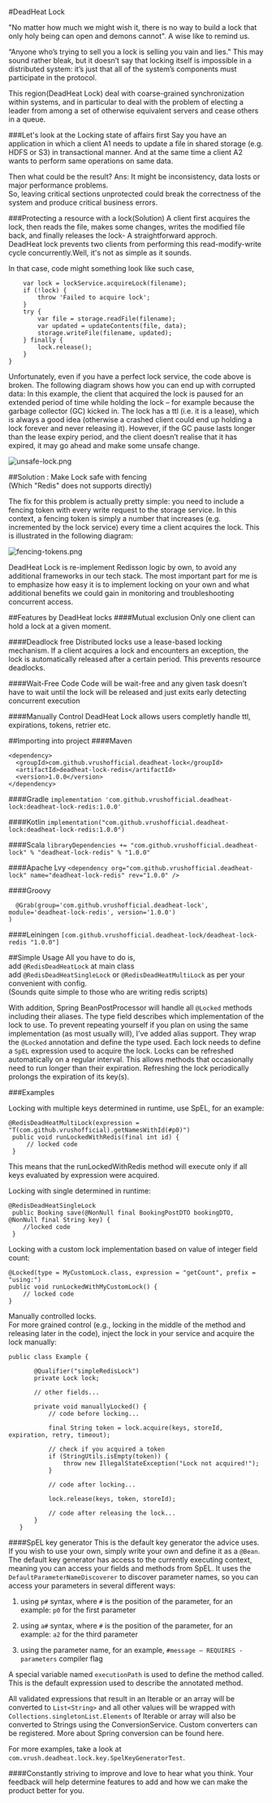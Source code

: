 #DeadHeat Lock

"No matter how much we might wish it, there is no way to build a lock that only holy being can open and demons cannot".
A wise like to remind us. 

“Anyone who’s trying to sell you a lock is selling you vain and lies.”
This may sound rather bleak, but it doesn’t say that locking itself is impossible in a distributed system: it’s just that all of the system’s components must participate in the protocol.

This region(DeadHeat Lock) deal with coarse-grained synchronization within systems, and
in particular to deal with the problem of electing a leader from among a set of otherwise equivalent servers and cease others in a queue.

###Let's look at the Locking state of affairs first
Say you have an application in which a client A1 needs to update a file in shared storage (e.g. HDFS or S3) in transactional manner.
And at the same time a client A2 wants to perform same operations on same data.  

Then what could be the result? Ans: It might be inconsistency, data losts or major performance problems.  
So, leaving critical sections unprotected could break the correctness of the system and produce critical business errors.

###Protecting a resource with a lock(Solution)
A client first acquires the lock, then reads the file, 
makes some changes, writes the modified file back, and finally releases the lock- A straightforward approch.  
DeadHeat lock prevents two clients from performing this read-modify-write cycle concurrently.Well, it's not as simple as it sounds.

In that case, code might something look like such case,

```function writeData(filename, data) {
    var lock = lockService.acquireLock(filename);
    if (!lock) {
        throw 'Failed to acquire lock';
    }
    try {
        var file = storage.readFile(filename);
        var updated = updateContents(file, data);
        storage.writeFile(filename, updated);
    } finally {
        lock.release();
    }
}
```
Unfortunately, even if you have a perfect lock service, the code above is broken. The following diagram shows how you can end up with corrupted data:
In this example, the client that acquired the lock is paused for an extended period of time while holding the lock
– for example because the garbage collector (GC) kicked in. 
The lock has a ttl (i.e. it is a lease), which is always a good idea (otherwise a crashed client could end up holding a lock forever and never releasing it). 
However, if the GC pause lasts longer than the lease expiry period, and the client doesn’t realise that it has expired, it may go ahead and make some unsafe change.

![unsafe-lock.png](unsafe-lock.png)

##Solution : Make Lock safe with fencing   
(Which "Redis" does not supports directly)

The fix for this problem is actually pretty simple: you need to include a fencing token with every write request to the storage service. In this context, a fencing token is simply a number that increases (e.g. incremented by the lock service) every time a client acquires the lock. This is illustrated in the following diagram:

![fencing-tokens.png](fencing-tokens.png)


DeadHeat Lock is re-implement Redisson logic by own, to avoid any additional frameworks in our tech stack. The most important part for me is to emphasize how easy it is to implement locking on your own and what additional benefits we could gain in monitoring and troubleshooting concurrent access.

##Features by DeadHeat locks
####Mutual exclusion
Only one client can hold a lock at a given moment.

####Deadlock free
Distributed locks use a lease-based locking mechanism. If a client acquires a lock and encounters an exception, the lock is automatically released after a certain period. This prevents resource deadlocks.

####Wait-Free Code
Code will be wait-free and any given task doesn’t have to wait until the lock will be released and just exits early detecting concurrent execution

####Manually Control
DeadHeat Lock allows users completly handle ttl, expirations, tokens, retrier etc.

##Importing into project
####Maven
```
<dependency>
  <groupId>com.github.vrushofficial.deadheat-lock</groupId>
  <artifactId>deadheat-lock-redis</artifactId>
  <version>1.0.0</version>
</dependency>
```
####Gradle
```implementation 'com.github.vrushofficial.deadheat-lock:deadheat-lock-redis:1.0.0'```

####Kotlin
```implementation("com.github.vrushofficial.deadheat-lock:deadheat-lock-redis:1.0.0")```

####Scala 
```libraryDependencies += "com.github.vrushofficial.deadheat-lock" % "deadheat-lock-redis" % "1.0.0"```

####Apache Lvy
```<dependency org="com.github.vrushofficial.deadheat-lock" name="deadheat-lock-redis" rev="1.0.0" />```

####Groovy
```@Grapes(
  @Grab(group='com.github.vrushofficial.deadheat-lock', module='deadheat-lock-redis', version='1.0.0')
)
```

####Leiningen
```[com.github.vrushofficial.deadheat-lock/deadheat-lock-redis "1.0.0"]```


##Simple Usage
All you have to do  is,  
add `@RedisDeadHeatLock` at main class      
add  `@RedisDeadHeatSingleLock` or `@RedisDeadHeatMultiLock` as per your convenient with config.    
(Sounds quite simple to those who are writing redis scripts)


With addition, Spring BeanPostProcessor will handle all `@Locked` methods including their aliases. The type field describes which implementation of the lock to use. To prevent repeating yourself if
 you
 plan on using the same implementation (as most usually will), I’ve added alias support. They wrap the `@Locked` annotation and define the type used.
Each lock needs to define a `SpEL` expression used to acquire the lock.
Locks can be refreshed automatically on a regular interval. This allows methods that occasionally need to run longer than their expiration. Refreshing the lock periodically prolongs the expiration of its key(s).

###Examples

Locking with multiple keys determined in runtime, use SpEL, for an example:
``` 
@RedisDeadHeatMultiLock(expression = "T(com.github.vrushofficial).getNamesWithId(#p0)")
 public void runLockedWithRedis(final int id) {
     // locked code
 }
```
This means that the runLockedWithRedis method will execute only if all keys evaluated by expression were acquired.

Locking with single determined in runtime:
``` 
@RedisDeadHeatSingleLock
 public Booking save(@NonNull final BookingPostDTO bookingDTO, @NonNull final String key) {
    //locked code
 }
```
Locking with a custom lock implementation based on value of integer field count:
```
@Locked(type = MyCustomLock.class, expression = "getCount", prefix = "using:")
public void runLockedWithMyCustomLock() {
    // locked code
}
```
Manually controlled locks.  
For more grained control (e.g., locking in the middle of the method and releasing later in the code), inject the lock in your service and acquire the lock manually:
```
public class Example {
   
       @Qualifier("simpleRedisLock")
       private Lock lock;
   
       // other fields...
   
       private void manuallyLocked() {
           // code before locking...
   
           final String token = lock.acquire(keys, storeId, expiration, retry, timeout);
   
           // check if you acquired a token
           if (StringUtils.isEmpty(token)) {
               throw new IllegalStateException("Lock not acquired!");
           }
   
           // code after locking...
   
           lock.release(keys, token, storeId);
   
           // code after releasing the lock...
       }
   }
```
####SpEL key generator
This is the default key generator the advice uses. If you wish to use your own, simply write your own and define it as a `@Bean`.  
The default key generator has access to the currently executing context, meaning you can access your fields and methods from SpEL. It uses the `DefaultParameterNameDiscoverer` to discover parameter
 names, so you can access your parameters in several different ways:   
 1) using `p#` syntax, where `#` is the position of the parameter, for an example: `p0` for the first parameter

2) using `a#` syntax, where `#` is the position of the parameter, for an example: `a2` for the third parameter

3) using the parameter name, for an example, `#message — REQUIRES -parameters` compiler flag

A special variable named `executionPath` is used to define the method called. This is the default expression used to describe the annotated method.

All validated expressions that result in an Iterable or an array will be converted to `List<String>` and all other values will be wrapped with `Collections.singletonList.Elements` of Iterable or
 array will also be converted to Strings using the ConversionService. Custom converters can be registered. More about Spring conversion can be found here.

For more examples, take a look at `com.vrush.deadheat.lock.key.SpelKeyGeneratorTest`.



####Constantly striving to improve and love to hear what you think. Your feedback will help determine features to add and how we can make the product better for you.

    














